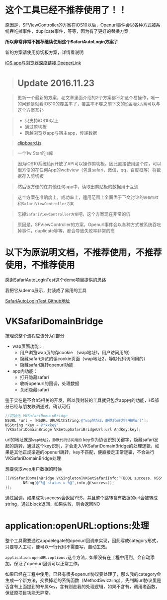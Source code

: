 # 这个工具已经不推荐使用了！！

原因是，SFViewController的方案在iOS10以后，Openurl事件会以各种方式被系统吞吃掉事件，duplicate事件，等等，因为有了更好的替换方案

__所以非常非常不推荐继续使用这个SafariAutoLogin方案了__


新的方案请使用剪切板方案，详情看说明

[iOS app与浏览器深度链接 DeeperLink](http://awhisper.github.io/2016/05/11/iOSBrowserDomainBridge/)

># Update 2016.11.23

>更新一个最新的方案，老文章里面介绍的2个方案都不如这个易操作，唯一的问题是就看iOS10的覆盖率了，覆盖率不够之前下文的`设备指纹方案`可以与这个方案互补

>- 只支持iOS10以上
>- 通过剪切板
>- 跨越浏览器app与宿主app，传递数据

>[clipboard.js](https://github.com/zenorocha/clipboard.js)

>一个1w Star的js库

>因为iOS10系统给js开放了API可以操作剪切板，因此直接使用这个库，可以很方便的在任何App的webview（包含safari，微信，qq，百度框等）将数据存入剪切板

>然后很方便的在其他任何app中，读取出剪贴板的数据用于互通

>这个方案在准确度上，成功率上，适用范围上全面优于下文讨论的`设备指纹`和`SafariViewController方案`

>忘掉`SafariViewController方案`吧，这个方案现在非常的坑

>原因是，SFViewController的方案，Openurl事件会以各种方式被系统吞吃掉事件，duplicate等等，都会导致失败率非常的高

# 以下为原说明文档，不推荐使用，不推荐使用，不推荐使用



感谢SafariAutoLoginTest这个demo项目提供的思路

我把它从demo展示，封装成了易用的工具

[SafariAutoLoginTest Github地址](https://github.com/mackuba/SafariAutoLoginTest)

# VKSafariDomainBridge

按理说整个流程应该分为2部分

- wap页面功能：
	- 用户浏览wap页的存cookie （wap地址1，用户访问用的）
	- 隐藏safari浏览的读cookie页面（wap地址2，静默代码访问用的）
	- 隐藏safari跳转openurl功能
- app内功能：
	- 打开隐藏safari
	- 收听openurl的回调，处理数据
	- 关闭隐藏safari

鉴于实在是不会h5相关的开发，所以我封装的工具就只包含app内的功能，H5部分已经与朋友联调通过，确认可行

```objectivec
//初始化 VKSafariDomainBridge
NSURL *url = [NSURL URLWithString:@"wap地址2，静默代码访问用的url"];
NSString *key = @"xxkey"
[VKSafariDomainBridge VKSetupSafariBridgeUrl:url AndKey:key];
```
url的地址就是`wap地址2，静默代码访问用的`
key作为协议识别关键字，隐藏safari发起的跳转，通过这个key识别，才会走入VKSafariDomainBridge的处理逻辑，如果是其他正规渠道的openurl跳转，key不匹配，便直接走正常逻辑，不会进行VKSafariDomainBridge处理

想要获取wap用户数据的时候

```objectivec
[[VKSafariDomainBridge VKSingleton]VKGetSafariInfo:^(BOOL success, NSString *info) {
        NSLog(@"%@ status = %@",info,@(success));
}];
```
通过回调，如果成功success会返回YES，并且整个跳转含有数据的url会被转成string，通过block返回，如果失败，则会返回NO

# application:openURL:options:处理

整个工具需要通过appdelegate的openurl回调来实现，因此写成category形式，只要导入工程，便可以一行代码不需要写，自动生效。

`application:openURL:options:`这个方法，如果没有在工程中用到，会自动添加，保证了openurl回调可以正常工作。

如果已经在工程中使用，已经有很多openurl协议要处理了，那么我的category会生成一个新方法，交换掉老的系统函数（MethodSwizzling），先判断url协议里是否含有上面提到的专属`Key`，含有则走我的处理逻辑，如果不含有，调用老函数，保证原项目功能无异常。
